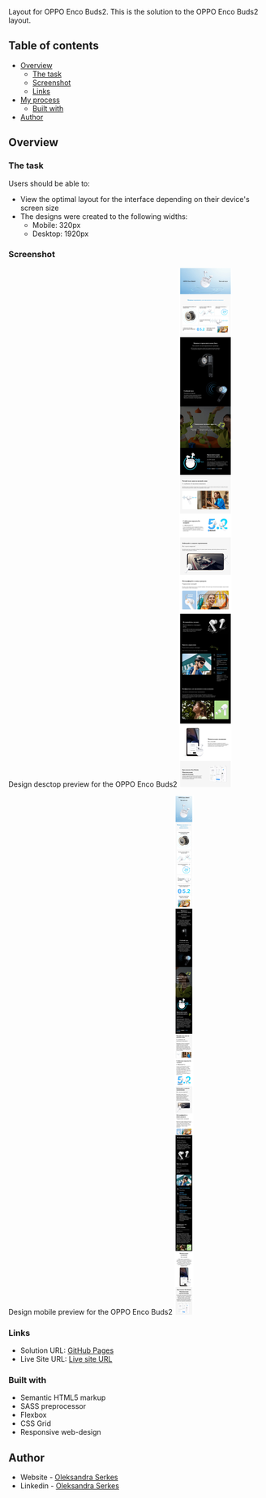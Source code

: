 Layout for OPPO Enco Buds2. 
This is the solution to the OPPO Enco Buds2 layout.

## Table of contents

- [Overview](#overview)
  - [The task](#the-task)
  - [Screenshot](#screenshot)
  - [Links](#links)
- [My process](#my-process)
  - [Built with](#built-with)
- [Author](#author)

## Overview

### The task

Users should be able to:

- View the optimal layout for the interface depending on their device's screen size
- The designs were created to the following widths:
  - Mobile: 320px
  - Desktop: 1920px

### Screenshot

Design desctop preview for the OPPO Enco Buds2
![Design desctop preview for the OPPO Buds layout solution](./img/desctop-layout.jpg)

Design mobile preview for the OPPO Enco Buds2
![Design mobile preview for the OPPO Buds layout solution](./img/mobile-layout.jpg)

### Links

- Solution URL: [GitHub Pages](https://github.com/OlSerkes/Headphones-OPPO-Enco-Buds2)
- Live Site URL: [Live site URL](https://olserkes.github.io/Headphones-OPPO-Enco-Buds2/)

### Built with

- Semantic HTML5 markup
- SASS preprocessor
- Flexbox
- CSS Grid
- Responsive web-design

## Author

- Website - [Oleksandra Serkes](https://github.com/OlSerkes)
- Linkedin - [Oleksandra Serkes](https://www.linkedin.com/in/oleksandra-serkes-65580620a/)
